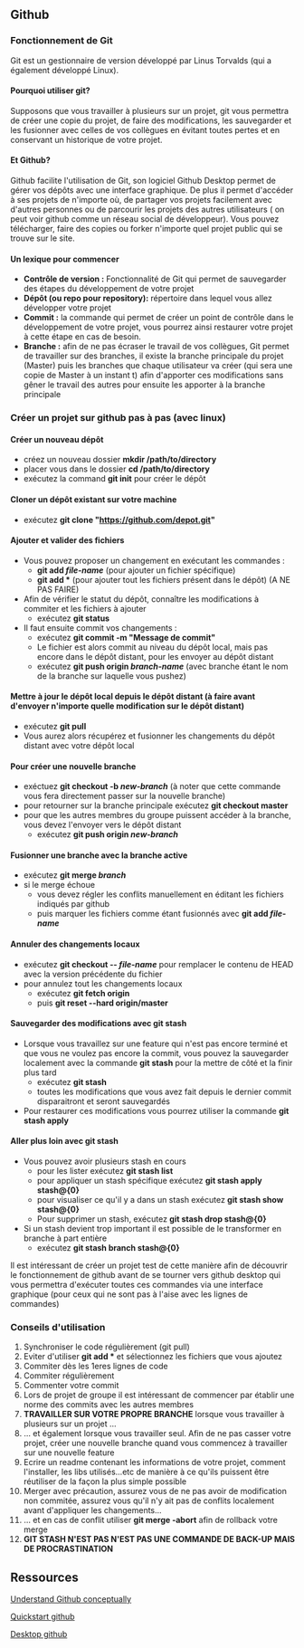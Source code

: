 ## Github

### Fonctionnement de Git
Git est un gestionnaire de version développé par Linus Torvalds (qui a également développé Linux).

#### Pourquoi utiliser git?
Supposons que vous travailler à plusieurs sur un projet, git vous permettra de créer une copie du projet, de faire des modifications, les sauvegarder et les fusionner avec celles de vos collègues en évitant toutes pertes et en conservant un historique de votre projet.

#### Et Github?
Github facilite l'utilisation de Git, son logiciel Github Desktop permet de gérer vos dépôts avec une interface graphique.
De plus il permet d'accéder à ses projets de n'importe où, de partager vos projets facilement avec d'autres personnes ou de parcourir les projets des autres utilisateurs ( on peut voir github comme un réseau social de développeur).
Vous pouvez télécharger, faire des copies ou forker n'importe quel projet public qui se trouve sur le site.

#### Un lexique pour commencer
  - **Contrôle de version :** Fonctionnalité de Git qui permet de sauvegarder des étapes du développement de votre projet
  - **Dépôt (ou repo pour repository):** répertoire dans lequel vous allez développer votre projet
  - **Commit :** la commande qui permet de créer un point de contrôle dans le développement de votre projet, vous pourrez ainsi restaurer votre projet à cette étape en cas de besoin.
  - **Branche :** afin de ne pas écraser le travail de vos collègues, Git permet de travailler sur des branches, il existe la branche principale du projet (Master) puis les branches que chaque utilisateur va créer (qui sera une copie de Master à un instant t) afin d'apporter ces modifications sans gêner le travail des autres pour ensuite les apporter à la branche principale 


### Créer un projet sur github pas à pas (avec linux)
#### Créer un nouveau dépôt
  - créez un nouveau dossier **mkdir /path/to/directory**
  - placer vous dans le dossier **cd /path/to/directory**
  - exécutez la command **git init** pour créer le dépôt


#### Cloner un dépôt existant sur votre machine
  - exécutez **git clone "https://github.com/depot.git"**


#### Ajouter et valider des fichiers
  - Vous pouvez proposer un changement en exécutant les commandes :
    - **git add _file-name_** (pour ajouter un fichier spécifique)
    - **git add \*** (pour ajouter tout les fichiers présent dans le dépôt) (A NE PAS FAIRE)
  - Afin de vérifier le statut du dépôt, connaître les modifications à commiter et les fichiers à ajouter
    - exécutez **git status**
  - Il faut ensuite commit vos changements :
    - exécutez **git commit -m "Message de commit"**
    - Le fichier est alors commit au niveau du dépôt local, mais pas encore dans le dépôt distant, pour les envoyer au dépôt distant
    - exécutez **git push origin _branch-name_** (avec branche étant le nom de la branche sur laquelle vous pushez)
 
 
#### Mettre à jour le dépôt local depuis le dépôt distant **(à faire avant d'envoyer n'importe quelle modification sur le dépôt distant)**
  - exécutez **git pull**
  - Vous aurez alors récupérez et fusionner les changements du dépôt distant avec votre dépôt local


#### Pour créer une nouvelle branche
  - exéctuez **git checkout -b _new-branch_** (à noter que cette commande vous fera directement passer sur la nouvelle branche)
  - pour retourner sur la branche principale exécutez **git checkout master**
  - pour que les autres membres du groupe puissent accéder à la branche, vous devez l'envoyer vers le dépôt distant
    - exécutez **git push origin _new-branch_**


#### Fusionner une branche avec la branche active
  - exécutez **git merge _branch_** 
  - si le merge échoue 
    - vous devez régler les conflits manuellement en éditant les fichiers indiqués par github
    - puis marquer les fichiers comme étant fusionnés avec **git add _file-name_**
   
   
#### Annuler des changements locaux
  - exécutez **git checkout -- _file-name_** pour remplacer le contenu de HEAD avec la version précédente du fichier
  - pour annulez tout les changements locaux
    - exécutez **git fetch origin**
    - puis **git reset --hard origin/master**

#### Sauvegarder des modifications avec git stash
  - Lorsque vous travaillez sur une feature qui n'est pas encore terminé et que vous ne voulez pas encore la commit, vous pouvez la sauvegarder localement avec la commande **git stash** pour la mettre de côté et la finir plus tard
    - exécutez **git stash** 
    - toutes les modifications que vous avez fait depuis le dernier commit disparaitront et seront sauvegardés
  - Pour restaurer ces modifications vous pourrez utiliser la commande **git stash apply**
 
    
#### Aller plus loin avec git stash
  - Vous pouvez avoir plusieurs stash en cours
    - pour les lister exécutez **git stash list**
    - pour appliquer un stash spécifique exécutez **git stash apply stash@{0}**
    - pour visualiser ce qu'il y a dans un stash exécutez **git stash show stash@{0}**
    - Pour supprimer un stash, exécutez **git stash drop stash@{0}**
  - Si un stash devient trop important il est possible de le transformer en branche à part entière 
    - exécutez **git stash branch stash@{0}**
    


Il est intéressant de créer un projet test de cette manière afin de découvrir le fonctionnement de github avant de se tourner vers github desktop qui vous permettra d'exécuter toutes ces commandes via une interface graphique (pour ceux qui ne sont pas à l'aise avec les lignes de commandes)

### Conseils d'utilisation

1.  Synchroniser le code régulièrement (git pull)
1.  Eviter d'utiliser **git add \*** et sélectionnez les fichiers que vous ajoutez
1.  Commiter dès les 1eres lignes de code
1.  Commiter régulièrement
1.  Commenter votre commit
1.  Lors de projet de groupe il est intéressant de commencer par établir une norme des commits avec les autres membres
1.  **TRAVAILLER SUR VOTRE PROPRE BRANCHE** lorsque vous travailler à plusieurs sur un projet ...
1.  ... et également lorsque vous travailler seul. Afin de ne pas casser votre projet, créer une nouvelle branche quand vous commencez à travailler sur une nouvelle feature
1.  Ecrire un readme contenant les informations de votre projet, comment l'installer, les libs utilisés...etc de manière à ce qu'ils puissent être réutiliser de la façon la plus simple possible
1.  Merger avec précaution, assurez vous de ne pas avoir de modification non commitée, assurez vous qu'il n'y ait pas de conflits localement avant d'appliquer les changements...
1.  ... et en cas de conflit utiliser **git merge -abort** afin de rollback votre merge
1.  **GIT STASH N'EST PAS N'EST PAS UNE COMMANDE DE BACK-UP MAIS DE PROCRASTINATION**


## Ressources

[Understand Github conceptually](https://www.sbf5.com/~cduan/technical/git/)

[Quickstart github](https://help.github.com/en/github/getting-started-with-github/quickstart)

[Desktop github](https://desktop.github.com/)


